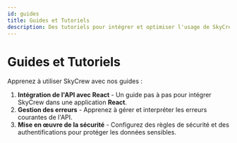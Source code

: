 ```yaml
---
id: guides
title: Guides et Tutoriels
description: Des tutoriels pour intégrer et optimiser l'usage de SkyCrew.
---
```


# Guides et Tutoriels

Apprenez à utiliser SkyCrew avec nos guides :

1. **Intégration de l'API avec React** - Un guide pas à pas pour intégrer SkyCrew dans une application **React**.
2. **Gestion des erreurs** - Apprenez à gérer et interpréter les erreurs courantes de l'API.
3. **Mise en œuvre de la sécurité** - Configurez des règles de sécurité et des authentifications pour protéger les données sensibles.
